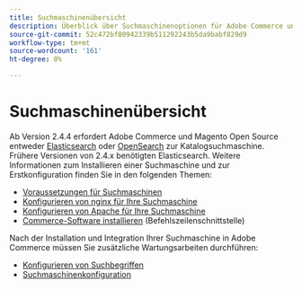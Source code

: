 ```yaml
---
title: Suchmaschinenübersicht
description: Überblick über Suchmaschinenoptionen für Adobe Commerce und Magento Open Source.
source-git-commit: 52c472bf80942339b511292243b5da9babf829d9
workflow-type: tm+mt
source-wordcount: '161'
ht-degree: 0%

---
```



# Suchmaschinenübersicht

Ab Version 2.4.4 erfordert Adobe Commerce und Magento Open Source entweder [Elasticsearch] oder [OpenSearch] zur Katalogsuchmaschine. Frühere Versionen von 2.4.x benötigten Elasticsearch. Weitere Informationen zum Installieren einer Suchmaschine und zur Erstkonfiguration finden Sie in den folgenden Themen:

- [Voraussetzungen für Suchmaschinen]
- [Konfigurieren von nginx für Ihre Suchmaschine]
- [Konfigurieren von Apache für Ihre Suchmaschine]
- [Commerce-Software installieren] (Befehlszeilenschnittstelle)

Nach der Installation und Integration Ihrer Suchmaschine in Adobe Commerce müssen Sie zusätzliche Wartungsarbeiten durchführen:

- [Konfigurieren von Suchbegriffen](search-stopwords.md)
- [Suchmaschinenkonfiguration](configure-search-engine.md)

<!-- Link Definitions -->

[Voraussetzungen für Suchmaschinen]: https://devdocs.magento.com/guides/v2.4/install-gde/prereq/elasticsearch.html
[Konfigurieren von nginx für Ihre Suchmaschine]: https://devdocs.magento.com/guides/v2.4/install-gde/prereq/es-config-nginx.html
[Konfigurieren von Apache für Ihre Suchmaschine]: https://devdocs.magento.com/guides/v2.4/install-gde/prereq/es-config-apache.html
[Elasticsearch]: https://www.elastic.co
[Elasticsearch documentation]: https://www.elastic.co/guide/en/elasticsearch/reference/current/index.html
[Commerce-Software installieren]: https://devdocs.magento.com/guides/v2.4/install-gde/install/cli/install-cli-install.html
[OpenSearch]: https://opensearch.org/docs/latest/opensearch/install/index/
